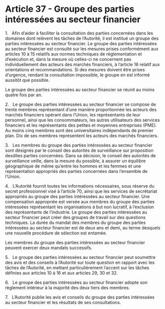 # Article 37 - Groupe des parties intéressées au secteur financier


1.   Afin d’aider à faciliter la consultation des parties concernées dans les domaines dont relèvent les tâches de l’Autorité, il est institué un groupe des parties intéressées au secteur financier. Le groupe des parties intéressées au secteur financier est consulté sur les mesures prises conformément aux articles 10 à 15 relatifs aux normes techniques de réglementation et d’exécution et, dans la mesure où celles-ci ne concernent pas individuellement des acteurs des marchés financiers, à l’article 16 relatif aux orientations et recommandations. Si des mesures doivent être prises d’urgence, rendant la consultation impossible, le groupe en est informé aussitôt que possible.

Le groupe des parties intéressées au secteur financier se réunit au moins quatre fois par an.

2.   Le groupe des parties intéressées au secteur financier se compose de trente membres représentant d’une manière proportionnée les acteurs des marchés financiers opérant dans l’Union, les représentants de leur personnel, ainsi que les consommateurs, les autres utilisateurs des services financiers et les représentants des petites et moyennes entreprises (PME). Au moins cinq membres sont des universitaires indépendants de premier plan. Dix de ses membres représentent les acteurs des marchés financiers.

3.   Les membres du groupe des parties intéressées au secteur financier sont désignés par le conseil des autorités de surveillance sur proposition desdites parties concernées. Dans sa décision, le conseil des autorités de surveillance veille, dans la mesure du possible, à assurer un équilibre géographique de même qu’entre les hommes et les femmes et une représentation appropriés des parties concernées dans l’ensemble de l’Union.

4.   L’Autorité fournit toutes les informations nécessaires, sous réserve du secret professionnel visé à l’article 70, ainsi que les services de secrétariat appropriés au groupe des parties intéressées au secteur financier. Une compensation appropriée est versée aux membres du groupe des parties intéressées représentant les organisations à but non lucratif, à l’exclusion des représentants de l’industrie. Le groupe des parties intéressées au secteur financier peut créer des groupes de travail sur des questions techniques. La durée du mandat des membres du groupe des parties intéressées au secteur financier est de deux ans et demi, au terme desquels une nouvelle procédure de sélection est entamée.

Les membres du groupe des parties intéressées au secteur financier peuvent exercer deux mandats successifs.

5.   Le groupe des parties intéressées au secteur financier peut soumettre des avis et des conseils à l’Autorité sur toute question en rapport avec les tâches de l’Autorité, en mettant particulièrement l’accent sur les tâches définies aux articles 10 à 16 et aux articles 29, 30 et 32.

6.   Le groupe des parties intéressées au secteur financier adopte son règlement intérieur à la majorité des deux tiers des membres.

7.   L’Autorité publie les avis et conseils du groupe des parties intéressées au secteur financier et les résultats de ses consultations.
